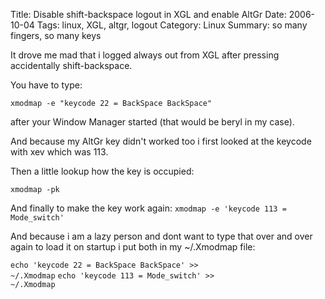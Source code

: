 Title: Disable shift-backspace logout in XGL and enable AltGr
Date: 2006-10-04
Tags: linux, XGL, altgr, logout
Category: Linux
Summary: so many fingers, so many keys

It drove me mad that i logged <font>always</font> out from <font>XGL</font> after pressing <font>accidentally</font> shift-backspace.

You have to type:

<code>xmodmap -e "keycode 22 = BackSpace BackSpace" </code>

after your Window Manager started (that would be beryl  in my case).

And because my <font>AltGr</font> key <font>didn't</font> worked too i first looked at the <font>keycode</font> with <font>xev</font> which was 113.

Then a little <font>lookup</font> how the key is occupied:

<code>xmodmap -pk</code>

And <font>finally</font> to make the key work again:
<font>
<code>xmodmap -e 'keycode 113 = Mode_switch'</code></font>

And because i am a lazy person and dont want to type that over and over again to load it on startup i put both in my ~/.Xmodmap file:

<code>echo 'keycode 22 = BackSpace BackSpace' &gt;&gt; ~/.Xmodmap</code>
<code>echo 'keycode 113 = Mode_switch' &gt;&gt; ~/.Xmodmap</code>
